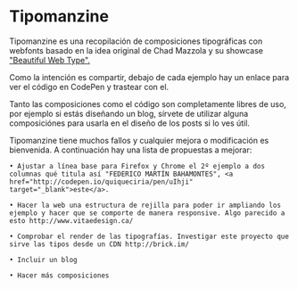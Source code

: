 Tipomanzine
===========

Tipomanzine es una recopilación de composiciones tipográficas con webfonts basado en la idea original de Chad Mazzola y su showcase <a href="http://hellohappy.org/beautiful-web-type/" target="_blank">"Beautiful Web Type".</a>

Como la intención es compartir, debajo de cada ejemplo hay un enlace para ver el código en CodePen y trastear con el.

Tanto las composiciones como el código son completamente libres de uso, por ejemplo si estás diseñando un blog, sírvete de utilizar alguna composiciónes para usarla en el diseño de los posts si lo ves útil.

Tipomanzine tiene muchos fallos y cualquier mejora o modificación es bienvenida. A continuación hay una lista de propuestas a mejorar:

    • Ajustar a línea base para Firefox y Chrome el 2º ejemplo a dos columnas qué titula así "FEDERICO MARTÍN BAHAMONTES", <a href="http://codepen.io/quiqueciria/pen/uIhji" target="_blank">este</a>.

    • Hacer la web una estructura de rejilla para poder ir ampliando los ejemplo y hacer que se comporte de manera responsive. Algo parecido a esto http://www.vitaedesign.ca/

    • Comprobar el render de las tipografías. Investigar este proyecto que sirve las tipos desde un CDN http://brick.im/

    • Incluir un blog

    • Hacer más composiciones




